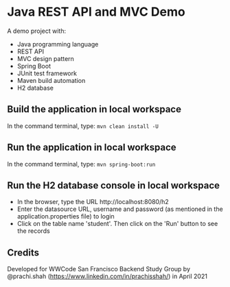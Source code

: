 # Java REST API and MVC Demo

A demo project with:

- Java programming language
- REST API
- MVC design pattern
- Spring Boot
- JUnit test framework
- Maven build automation
- H2 database

## Build the application in local workspace

In the command terminal, type: ```mvn clean install -U```

## Run the application in local workspace

In the command terminal, type: ```mvn spring-boot:run```

## Run the H2 database console in local workspace

- In the browser, type the URL http://localhost:8080/h2
- Enter the datasource URL, username and password (as mentioned in the application.properties file)
  to login
- Click on the table name 'student'. Then click on the 'Run' button to see the records

## Credits

Developed for WWCode San Francisco Backend Study Group by
@prachi.shah (https://www.linkedin.com/in/prachisshah/) in April 2021
